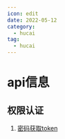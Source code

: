 ```yaml
---
icon: edit
date: 2022-05-12
category:
  - hucai
tag:
  - hucai
---
```


# api信息

## 权限认证
1. [密码获取token](./api/oauth.http)



